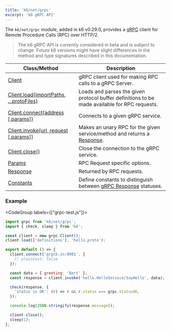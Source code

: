 ```yaml
---
title: 'k6/net/grpc'
excerpt: 'k6 gRPC API'
---
```


The `k6/net/grpc` module, added in k6 v0.29.0, provides a [gRPC](https://grpc.io/) client for Remote Procedure Calls (RPC) over HTTP/2.

<Blockquote mod="warning">

The k6 gRPC API is currently considered in beta and is subject to change. Future k6 versions might have slight differences in the method and type signatures described in this documentation.

</Blockquote>

| Class/Method                                                                                                              | Description                                                                                                           |
| ------------------------------------------------------------------------------------------------------------------------- | --------------------------------------------------------------------------------------------------------------------- |
| [Client](/javascript-api/v0.31/k6-net-grpc/client)                                                                        | gRPC client used for making RPC calls to a gRPC Server.                                                               |
| [Client.load(importPaths, ...protoFiles)](/javascript-api/v0.31/k6-net-grpc/client/client-load-importpaths----protofiles) | Loads and parses the given protocol buffer definitions to be made available for RPC requests.                         |
| [Client.connect(address [,params])](/javascript-api/v0.31/k6-net-grpc/client/client-connect-address-params)               | Connects to a given gRPC service.                                                                                     |
| [Client.invoke(url, request [,params])](/javascript-api/v0.31/k6-net-grpc/client/client-invoke-url-request-params)        | Makes an unary RPC for the given service/method and returns a [Response](/javascript-api/v0.31/k6-net-grpc/response). |
| [Client.close()](/javascript-api/v0.31/k6-net-grpc/client/client-close)                                                   | Close the connection to the gRPC service.                                                                             |
| [Params](/javascript-api/v0.31/k6-net-grpc/params)                                                                        | RPC Request specific options.                                                                                         |
| [Response](/javascript-api/v0.31/k6-net-grpc/response)                                                                    | Returned by RPC requests.                                                                                             |
| [Constants](/javascript-api/v0.31/k6-net-grpc/constants)                                                                  | Define constants to distinguish between [gRPC Response](/javascript-api/v0.31/k6-net-grpc/response) statuses.         |

### Example

<CodeGroup labels={["grpc-test.js"]}>

```javascript
import grpc from 'k6/net/grpc';
import { check, sleep } from 'k6';

const client = new grpc.Client();
client.load(['definitions'], 'hello.proto');

export default () => {
  client.connect('grpcb.in:9001', {
    // plaintext: false
  });

  const data = { greeting: 'Bert' };
  const response = client.invoke('hello.HelloService/SayHello', data);

  check(response, {
    'status is OK': (r) => r && r.status === grpc.StatusOK,
  });

  console.log(JSON.stringify(response.message));

  client.close();
  sleep(1);
};
```

</CodeGroup>
